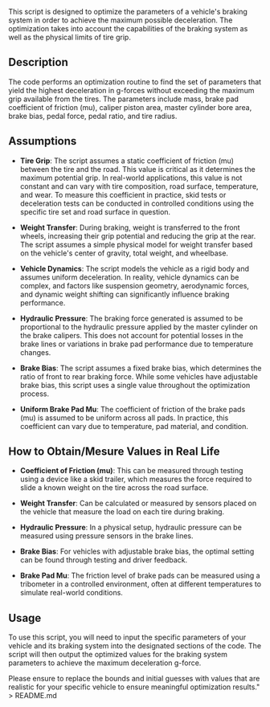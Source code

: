 This script is designed to optimize the parameters of a vehicle's braking system in order to achieve the maximum possible deceleration. The optimization takes into account the capabilities of the braking system as well as the physical limits of tire grip.

## Description

The code performs an optimization routine to find the set of parameters that yield the highest deceleration in g-forces without exceeding the maximum grip available from the tires. The parameters include mass, brake pad coefficient of friction (mu), caliper piston area, master cylinder bore area, brake bias, pedal force, pedal ratio, and tire radius.

## Assumptions

- **Tire Grip**: The script assumes a static coefficient of friction (mu) between the tire and the road. This value is critical as it determines the maximum potential grip. In real-world applications, this value is not constant and can vary with tire composition, road surface, temperature, and wear. To measure this coefficient in practice, skid tests or deceleration tests can be conducted in controlled conditions using the specific tire set and road surface in question.

- **Weight Transfer**: During braking, weight is transferred to the front wheels, increasing their grip potential and reducing the grip at the rear. The script assumes a simple physical model for weight transfer based on the vehicle's center of gravity, total weight, and wheelbase.

- **Vehicle Dynamics**: The script models the vehicle as a rigid body and assumes uniform deceleration. In reality, vehicle dynamics can be complex, and factors like suspension geometry, aerodynamic forces, and dynamic weight shifting can significantly influence braking performance.

- **Hydraulic Pressure**: The braking force generated is assumed to be proportional to the hydraulic pressure applied by the master cylinder on the brake calipers. This does not account for potential losses in the brake lines or variations in brake pad performance due to temperature changes.

- **Brake Bias**: The script assumes a fixed brake bias, which determines the ratio of front to rear braking force. While some vehicles have adjustable brake bias, this script uses a single value throughout the optimization process.

- **Uniform Brake Pad Mu**: The coefficient of friction of the brake pads (mu) is assumed to be uniform across all pads. In practice, this coefficient can vary due to temperature, pad material, and condition.

## How to Obtain/Mesure Values in Real Life

- **Coefficient of Friction (mu)**: This can be measured through testing using a device like a skid trailer, which measures the force required to slide a known weight on the tire across the road surface.
  
- **Weight Transfer**: Can be calculated or measured by sensors placed on the vehicle that measure the load on each tire during braking.
  
- **Hydraulic Pressure**: In a physical setup, hydraulic pressure can be measured using pressure sensors in the brake lines.
  
- **Brake Bias**: For vehicles with adjustable brake bias, the optimal setting can be found through testing and driver feedback.
  
- **Brake Pad Mu**: The friction level of brake pads can be measured using a tribometer in a controlled environment, often at different temperatures to simulate real-world conditions.

## Usage

To use this script, you will need to input the specific parameters of your vehicle and its braking system into the designated sections of the code. The script will then output the optimized values for the braking system parameters to achieve the maximum deceleration g-force.

Please ensure to replace the bounds and initial guesses with values that are realistic for your specific vehicle to ensure meaningful optimization results." > README.md
